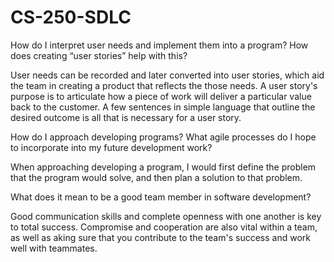 # CS-250-SDLC
How do I interpret user needs and implement them into a program? How does creating “user stories” help with this?

User needs can be recorded and later converted into user stories, which aid the team in creating a product that reflects the those needs. A user story's purpose is to articulate how a piece of work will deliver a particular value back to the customer. A few sentences in simple language that outline the desired outcome is all that is necessary for a user story. 

How do I approach developing programs? What agile processes do I hope to incorporate into my future development work?

When approaching developing a program, I would first define the problem that the program would solve, and then plan a solution to that problem.  





What does it mean to be a good team member in software development?

Good communication skills and complete openness with one another is key to total success. Compromise and cooperation are also vital within a team, as well as aking sure that you contribute to the team's success and work well with teammates.
